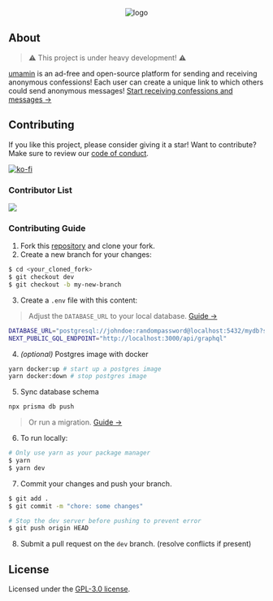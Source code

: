 <div align='center'>

![logo](https://user-images.githubusercontent.com/69457996/177703181-722ac9dc-57cf-4087-a7eb-f9104c876c25.svg)

</div>

## About

> ⚠️ This project is under heavy development! ⚠️

[umamin](https://umamin.vercel.app) is an ad-free and open-source platform for sending and receiving anonymous confessions! Each user can create a unique link to which others could send anonymous messages! [Start receiving confessions and messages &rarr;](https://umamin.vercel.app)

## Contributing

If you like this project, please consider giving it a star! Want to contribute? Make sure to review our [code of conduct](https://github.com/joshxfi/umamin/blob/main/CODE_OF_CONDUCT.md).

[![ko-fi](https://ko-fi.com/img/githubbutton_sm.svg)](https://ko-fi.com/L3L682N4R)

### Contributor List

<a href="https://github.com/joshxfi/umamin/graphs/contributors">
  <img src="https://contrib.rocks/image?repo=joshxfi/umamin" />
</a>

### Contributing Guide

1. Fork this [repository](https://github.com/joshxfi/trackAsOne) and clone your fork.
2. Create a new branch for your changes:

```sh
$ cd <your_cloned_fork>
$ git checkout dev
$ git checkout -b my-new-branch
```

3. Create a `.env` file with this content:

> Adjust the `DATABASE_URL` to your local database. [Guide &rarr;](https://www.prisma.io/docs/getting-started/setup-prisma/start-from-scratch/relational-databases/connect-your-database-typescript-postgres)

```sh
DATABASE_URL="postgresql://johndoe:randompassword@localhost:5432/mydb?schema=public"
NEXT_PUBLIC_GQL_ENDPOINT="http://localhost:3000/api/graphql"
```

4. _(optional)_ Postgres image with docker

```sh
yarn docker:up # start up a postgres image
yarn docker:down # stop postgres image
```

5. Sync database schema

```sh
npx prisma db push
```

> Or run a migration. [Guide &rarr;](https://www.prisma.io/docs/concepts/components/prisma-migrate)

6. To run locally:

```sh
# Only use yarn as your package manager
$ yarn
$ yarn dev
```

7. Commit your changes and push your branch.

```sh
$ git add .
$ git commit -m "chore: some changes"

# Stop the dev server before pushing to prevent error
$ git push origin HEAD
```

8. Submit a pull request on the `dev` branch. (resolve conflicts if present)

## License

Licensed under the [GPL-3.0 license](https://github.com/joshxfi/trackAsOne/blob/main/LICENSE).
